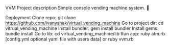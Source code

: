 VVM Project description
Simple console vending machine system. 🏦

Deployment
Clone repo: git clone https://github.com/ivanyshak/virtual_vending_machine
Go to project dir: cd vitrual_vending_machine
Install bundler: gem install bundler
Install gems: bundle install
Go to lib: cd virtual_vending_machine/lib
Run app: ruby atm.rb [config.yml optional yaml file with users data] or ruby vvm.rb
